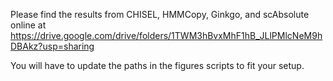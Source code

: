 Please find the results from CHISEL, HMMCopy, Ginkgo, and scAbsolute online at
https://drive.google.com/drive/folders/1TWM3hBvxMhF1hB_JLlPMlcNeM9hDBAkz?usp=sharing

You will have to update the paths in the figures scripts to fit your setup.
